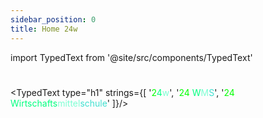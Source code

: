 ```yaml
---
sidebar_position: 0
title: Home 24w
---
```

import TypedText from '@site/src/components/TypedText'

#

<TypedText type="h1" strings={[
    '<span style="color: lime">2</span><span style="color: springgreen">4</span><span style="color: aquamarine">w</span>',
    '<span style="color: lime">24 </span><span style="color: springgreen">W</span><span style="color: aquamarine">M</span><span style="color: turquoise">S</span>',
    '<span style="color: lime">24 </span><span style="color: springgreen">Wirtschafts</span><span style="color: aquamarine">mittel</span><span style="color: turquoise">schule</span>'
    ]}/>
